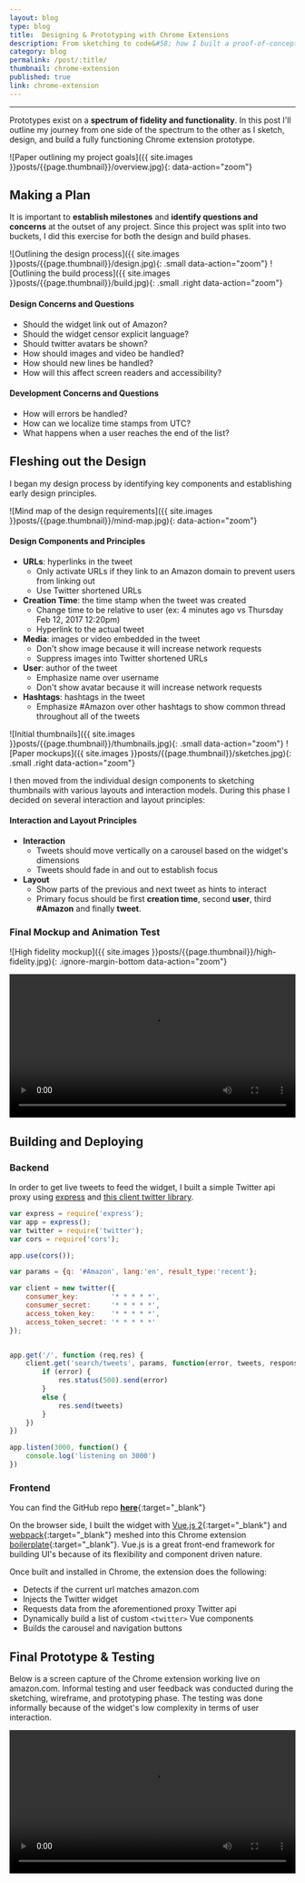 ```yaml
---
layout: blog
type: blog
title:  Designing & Prototyping with Chrome Extensions
description: From sketching to code&#58; how I built a proof-of-concept widget that works live on amazon.com
category: blog
permalink: /post/:title/
thumbnail: chrome-extension
published: true
link: chrome-extension
---
```


<hr class='flex'>

Prototypes exist on a **spectrum of fidelity and functionality**.
In this post I'll outline my journey from one side of the spectrum to the other as I sketch, design, and build a fully functioning Chrome extension prototype.

![Paper outlining my project goals]({{ site.images }}posts/{{page.thumbnail}}/overview.jpg){: data-action="zoom"}

## Making a Plan

It is important to **establish milestones** and **identify questions and concerns** at the outset of any project.
Since this project was split into two buckets, I did this exercise for both the design and build phases.

![Outlining the design process]({{ site.images }}posts/{{page.thumbnail}}/design.jpg){: .small data-action="zoom"}
![Outlining the build process]({{ site.images }}posts/{{page.thumbnail}}/build.jpg){: .small .right data-action="zoom"}

#### Design Concerns and Questions

* Should the widget link out of Amazon?
* Should the widget censor explicit language?
* Should twitter avatars be shown?
* How should images and video be handled?
* How should new lines be handled?
* How will this affect screen readers and accessibility?

#### Development Concerns and Questions
* How will errors be handled?
* How can we localize time stamps from UTC?
* What happens when a user reaches the end of the list?


## Fleshing out the Design

I began my design process by identifying key components and establishing early design principles.

![Mind map of the design requirements]({{ site.images }}posts/{{page.thumbnail}}/mind-map.jpg){: data-action="zoom"}

#### Design Components and Principles
* **URLs**: hyperlinks in the tweet
  * Only activate URLs if they link to an Amazon domain to prevent users from linking out
  * Use Twitter shortened URLs
* **Creation Time**: the time stamp when the tweet was created
  * Change time to be relative to user (ex: 4 minutes ago vs Thursday Feb 12, 2017 12:20pm)
  * Hyperlink to the actual tweet
* **Media**: images or video embedded in the tweet
  * Don't show image because it will increase network requests
  * Suppress images into Twitter shortened URLs
* **User**: author of the tweet
  * Emphasize name over username
  * Don't show avatar because it will increase network requests
* **Hashtags**: hashtags in the tweet
  * Emphasize #Amazon over other hashtags to show common thread throughout all of the tweets

![Initial thumbnails]({{ site.images }}posts/{{page.thumbnail}}/thumbnails.jpg){: .small data-action="zoom"}
![Paper mockups]({{ site.images }}posts/{{page.thumbnail}}/sketches.jpg){: .small .right data-action="zoom"}


I then moved from the individual design components to sketching thumbnails with various layouts and interaction models.
 During this phase I decided on several interaction and layout principles:
 
#### Interaction and Layout Principles
* **Interaction**
  * Tweets should move vertically on a carousel based on the widget's dimensions
  * Tweets should fade in and out to establish focus
* **Layout**
  * Show parts of the previous and next tweet as hints to interact
  * Primary focus should be first **creation time**, second **user**, third **#Amazon** and finally **tweet**.


### Final Mockup and Animation Test

![High fidelity mockup]({{ site.images }}posts/{{page.thumbnail}}/high-fidelity.jpg){: .ignore-margin-bottom data-action="zoom"}

<video width="100%" height="auto" controls preload autoplay loop>
 <source src="{{site.images}}posts/{{page.thumbnail}}/amazon_principle.mp4" type="video/mp4">
Your browser does not support the video tag.
</video>

## Building and Deploying

### Backend

In order to get live tweets to feed the widget, I built a simple Twitter api proxy using [express](http://expressjs.com/) and [this client twitter library](https://github.com/desmondmorris/node-twitter).


```javascript
var express = require('express');
var app = express();
var twitter = require('twitter');
var cors = require('cors');

app.use(cors());

var params = {q: '#Amazon', lang:'en', result_type:'recent'};

var client = new twitter({
    consumer_key:        '* * * * *',
    consumer_secret:     '* * * * *',
    access_token_key:    '* * * * *',
    access_token_secret: '* * * * *'
});


app.get('/', function (req,res) {
    client.get('search/tweets', params, function(error, tweets, response) {
        if (error) {
            res.status(500).send(error)
        }
        else {
            res.send(tweets)
        }
    })
})

app.listen(3000, function() {
    console.log('listening on 3000')
})
```

### Frontend

You can find the GitHub repo [**here**](https://github.com/collnwalkr/amazon-twitter-feed){:target="_blank"}

On the browser side, I built the widget with [Vue.js 2](https://vuejs.org/){:target="_blank"} and [webpack](https://webpack.github.io/){:target="_blank"} meshed into this Chrome extension [boilerplate](https://github.com/samuelsimoes/chrome-extension-webpack-boilerplate){:target="_blank"}.
Vue.js is a great front-end framework for building UI's because of its flexibility and component driven nature.

Once built and installed in Chrome, the extension does the following:
* Detects if the current url matches amazon.com
* Injects the Twitter widget
* Requests data from the aforementioned proxy Twitter api
* Dynamically build a list of custom `<twitter>` Vue components
* Builds the carousel and navigation buttons

## Final Prototype & Testing

Below is a screen capture of the Chrome extension working live on amazon.com.
Informal testing and user feedback was conducted during the sketching, wireframe, and prototyping phase.
The testing was done informally because of the widget's low complexity in terms of user interaction.

<video width="100%" height="auto" controls preload>
  <source src="{{site.images}}posts/{{page.thumbnail}}/screen-cap.mp4" type="video/mp4">
Your browser does not support the video tag.
</video>
